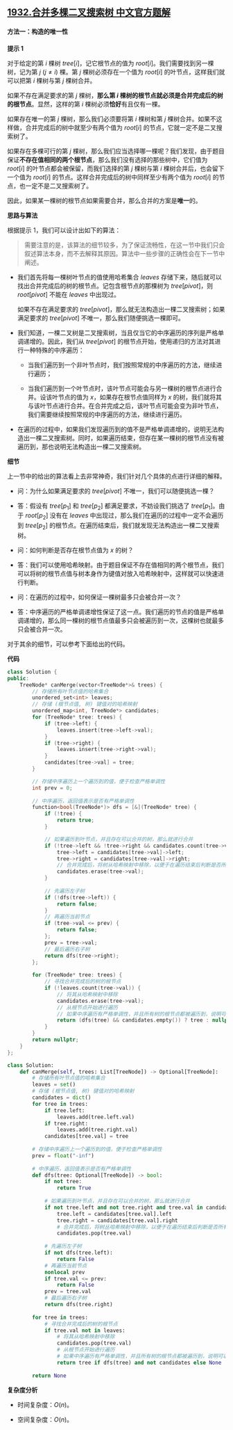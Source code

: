 ## [1932.合并多棵二叉搜索树 中文官方题解](https://leetcode.cn/problems/merge-bsts-to-create-single-bst/solutions/100000/he-bing-duo-ke-er-cha-sou-suo-shu-by-lee-m42t)
#### 方法一：构造的唯一性

**提示 $1$**

对于给定的第 $i$ 棵树 $\textit{tree}[i]$，记它根节点的值为 $\textit{root}[i]$。我们需要找到另一棵树，记为第 $j~(j \neq i)$ 棵。第 $j$ 棵树必须存在一个值为 $\textit{root}[i]$ 的叶节点，这样我们就可以把第 $i$ 棵树与第 $j$ 棵树合并。

如果不存在满足要求的第 $j$ 棵树，**那么第 $i$ 棵树的根节点就必须是合并完成后的树的根节点**。显然，这样的第 $i$ 棵树必须**恰好**有且仅有一棵。

如果存在唯一的第 $j$ 棵树，那么我们必须要将第 $i$ 棵树和第 $j$ 棵树合并。如果不这样做，合并完成后的树中就至少有两个值为 $\textit{root}[i]$ 的节点，它就一定不是二叉搜索树了。

如果存在多棵可行的第 $j$ 棵树，那么我们应当选择哪一棵呢？我们发现，由于题目保证**不存在值相同的两个根节点**，那么我们没有选择的那些树中，它们值为 $\textit{root}[i]$ 的叶节点都会被保留，而我们选择的第 $j$ 棵树与第 $i$ 棵树合并后，也会留下一个值为 $\textit{root}[i]$ 的节点。这样合并完成后的树中同样至少有两个值为 $\textit{root}[i]$ 的节点，也一定不是二叉搜索树了。

因此，如果某一棵树的根节点如果需要合并，那么合并的方案是**唯一**的。

**思路与算法**

根据提示 $1$，我们可以设计出如下的算法：

> 需要注意的是，该算法的细节较多，为了保证流畅性，在这一节中我们只会叙述算法本身，而不去解释其原因。算法中一些步骤的正确性会在下一节中阐述。

- 我们首先将每一棵树叶节点的值使用哈希集合 $\textit{leaves}$ 存储下来，随后就可以找出合并完成后的树的根节点。记包含根节点的那棵树为 $\textit{tree}[\textit{pivot}]$，则 $\textit{root}[\textit{pivot}]$ 不能在 $\textit{leaves}$ 中出现过。

    如果不存在满足要求的 $\textit{tree}[\textit{pivot}]$，那么就无法构造出一棵二叉搜索树；如果满足要求的 $\textit{tree}[\textit{pivot}]$ 不唯一，那么我们随便挑选一棵即可。

- 我们知道，一棵二叉树是二叉搜索树，当且仅当它的中序遍历的序列是严格单调递增的。因此，我们从 $\textit{tree}[\textit{pivot}]$ 的根节点开始，使用递归的方法对其进行一种特殊的中序遍历：

    - 当我们遍历到一个非叶节点时，我们按照常规的中序遍历的方法，继续进行遍历；

    - 当我们遍历到一个叶节点时，该叶节点可能会与另一棵树的根节点进行合并。设该叶节点的值为 $x$，如果存在根节点值同样为 $x$ 的树，我们就将其与该叶节点进行合并。在合并完成之后，该叶节点可能会变为非叶节点，我们需要继续按照常规的中序遍历的方法，继续进行遍历。

- 在遍历的过程中，如果我们发现遍历到的值不是严格单调递增的，说明无法构造出一棵二叉搜索树。同时，如果遍历结束，但存在某一棵树的根节点没有被遍历到，那也说明无法构造出一棵二叉搜索树。

**细节**

上一节中的给出的算法看上去非常神奇，我们针对几个具体的点进行详细的解释。

- 问：为什么如果满足要求的 $\textit{tree}[\textit{pivot}]$ 不唯一，我们可以随便挑选一棵？

- 答：假设有 $\textit{tree}[p_1]$ 和 $\textit{tree}[p_2]$ 都满足要求，不妨设我们挑选了 $\textit{tree}[p_1]$。由于 $\textit{root}[p_2]$ 没有在 $\textit{leaves}$ 中出现过，那么我们在遍历的过程中一定不会遍历到 $\textit{tree}[p_2]$ 的根节点。在遍历结束后，我们就发现无法构造出一棵二叉搜索树。

- 问：如何判断是否存在根节点值为 $x$ 的树？

- 答：我们可以使用哈希映射。由于题目保证不存在值相同的两个根节点，我们可以将树的根节点值与树本身作为键值对放入哈希映射中，这样就可以快速进行判断。

- 问：在遍历的过程中，如何保证一棵树最多只会被合并一次？

- 答：中序遍历的严格单调递增性保证了这一点。我们遍历的节点的值是严格单调递增的，那么同一棵树的根节点值最多只会被遍历到一次，这棵树也就最多只会被合并一次。

对于其余的细节，可以参考下面给出的代码。

**代码**

```C++ [sol1-C++]
class Solution {
public:
    TreeNode* canMerge(vector<TreeNode*>& trees) {
        // 存储所有叶节点值的哈希集合
        unordered_set<int> leaves;
        // 存储 (根节点值, 树) 键值对的哈希映射
        unordered_map<int, TreeNode*> candidates;
        for (TreeNode* tree: trees) {
            if (tree->left) {
                leaves.insert(tree->left->val);
            }
            if (tree->right) {
                leaves.insert(tree->right->val);
            }
            candidates[tree->val] = tree;
        }

        // 存储中序遍历上一个遍历到的值，便于检查严格单调性
        int prev = 0;
        
        // 中序遍历，返回值表示是否有严格单调性
        function<bool(TreeNode*)> dfs = [&](TreeNode* tree) {
            if (!tree) {
                return true;
            }

            // 如果遍历到叶节点，并且存在可以合并的树，那么就进行合并
            if (!tree->left && !tree->right && candidates.count(tree->val)) {
                tree->left = candidates[tree->val]->left;
                tree->right = candidates[tree->val]->right;
                // 合并完成后，将树从哈希映射中移除，以便于在遍历结束后判断是否所有树都被遍历过
                candidates.erase(tree->val);
            }
            
            // 先遍历左子树
            if (!dfs(tree->left)) {
                return false;
            }
            // 再遍历当前节点
            if (tree->val <= prev) {
                return false;
            };
            prev = tree->val;
            // 最后遍历右子树
            return dfs(tree->right);
        };
        
        for (TreeNode* tree: trees) {
            // 寻找合并完成后的树的根节点
            if (!leaves.count(tree->val)) {
                // 将其从哈希映射中移除
                candidates.erase(tree->val);
                // 从根节点开始进行遍历
                // 如果中序遍历有严格单调性，并且所有树的根节点都被遍历到，说明可以构造二叉搜索树
                return (dfs(tree) && candidates.empty()) ? tree : nullptr;
            }
        }
        return nullptr;
    }
};
```

```Python [sol1-Python3]
class Solution:
    def canMerge(self, trees: List[TreeNode]) -> Optional[TreeNode]:
        # 存储所有叶节点值的哈希集合
        leaves = set()
        # 存储 (根节点值, 树) 键值对的哈希映射
        candidates = dict()
        for tree in trees:
            if tree.left:
                leaves.add(tree.left.val)
            if tree.right:
                leaves.add(tree.right.val)
            candidates[tree.val] = tree
        
        # 存储中序遍历上一个遍历到的值，便于检查严格单调性
        prev = float("-inf")
        
        # 中序遍历，返回值表示是否有严格单调性
        def dfs(tree: Optional[TreeNode]) -> bool:
            if not tree:
                return True
            
            # 如果遍历到叶节点，并且存在可以合并的树，那么就进行合并
            if not tree.left and not tree.right and tree.val in candidates:
                tree.left = candidates[tree.val].left
                tree.right = candidates[tree.val].right
                # 合并完成后，将树丛哈希映射中移除，以便于在遍历结束后判断是否所有树都被遍历过
                candidates.pop(tree.val)
            
            # 先遍历左子树
            if not dfs(tree.left):
                return False
            # 再遍历当前节点
            nonlocal prev
            if tree.val <= prev:
                return False
            prev = tree.val
            # 最后遍历右子树
            return dfs(tree.right)
        
        for tree in trees:
            # 寻找合并完成后的树的根节点
            if tree.val not in leaves:
                # 将其从哈希映射中移除
                candidates.pop(tree.val)
                # 从根节点开始进行遍历
                # 如果中序遍历有严格单调性，并且所有树的根节点都被遍历到，说明可以构造二叉搜索树
                return tree if dfs(tree) and not candidates else None
        
        return None
```

**复杂度分析**

- 时间复杂度：$O(n)$。

- 空间复杂度：$O(n)$。